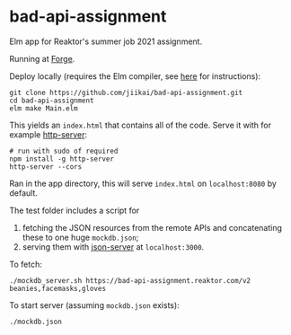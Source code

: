 # bad-api-assignment

Elm app for Reaktor's summer job 2021 assignment.

Running at [Forge](https://bad-api-assignment.getforge.io/).

Deploy locally (requires the Elm compiler, see [here](https://guide.elm-lang.org/install/elm.html) for instructions):

    git clone https://github.com/jiikai/bad-api-assignment.git
    cd bad-api-assignment
    elm make Main.elm

This yields an `index.html` that contains all of the code.
Serve it with for example [http-server](https://www.npmjs.com/package/http-server):
     
    # run with sudo of required
    npm install -g http-server
    http-server --cors

Ran in the app directory, this will serve `index.html` on `localhost:8080` by default.

The test folder includes a script for 

  1. fetching the JSON resources from the remote APIs and concatenating these to one huge `mockdb.json`;
  2. serving them with [json-server](https://github.com/typicode/json-server) at `localhost:3000`.

To fetch: 

    ./mockdb_server.sh https://bad-api-assignment.reaktor.com/v2 beanies,facemasks,gloves
  
To start server (assuming `mockdb.json` exists): 

    ./mockdb.json

